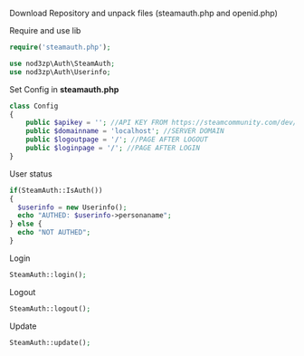 Download Repository and unpack files (steamauth.php and openid.php)

Require and use lib

```php
require('steamauth.php');

use nod3zp\Auth\SteamAuth;
use nod3zp\Auth\Userinfo;
```

Set Config in **steamauth.php**
```php
class Config
{
    public $apikey = ''; //API KEY FROM https://steamcommunity.com/dev/apikey
    public $domainname = 'localhost'; //SERVER DOMAIN
    public $logoutpage = '/'; //PAGE AFTER LOGOUT
    public $loginpage = '/'; //PAGE AFTER LOGIN
}
```

User status
```php
if(SteamAuth::IsAuth())
{
  $userinfo = new Userinfo();
  echo "AUTHED: $userinfo->personaname";
} else {
  echo "NOT AUTHED";
}
```

Login
```php
SteamAuth::login();
```

Logout
```php
SteamAuth::logout();
```

Update
```php
SteamAuth::update();
```
